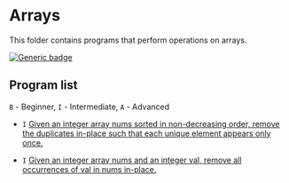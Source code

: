 # Arrays

This folder contains programs that perform operations on arrays.


[![Generic badge](https://img.shields.io/badge/ProgramCount-2-brightgreen.svg)](https://shields.io/)

## Program list

`B` - Beginner, `I` - Intermediate, `A` - Advanced

* `I` [Given an integer array nums sorted in non-decreasing order, remove the duplicates in-place such that each unique element appears only once.](RemoveDuplicatesInPlace.java)

* `I` [Given an integer array nums and an integer val, remove all occurrences of val in nums in-place.](RemoveElementsInPlace.java)